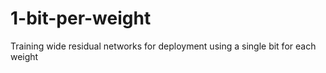 # 1-bit-per-weight
Training wide residual networks for deployment using a single bit for each weight
